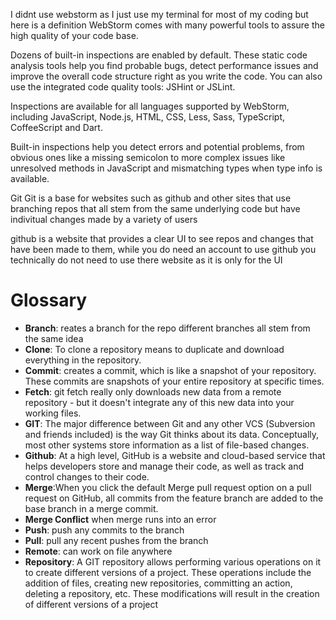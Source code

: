 I didnt use webstorm as I just use my terminal for most of my coding
but here is a definition
WebStorm comes with many powerful tools to assure the high quality of your code base.

Dozens of built-in inspections are enabled by default. These static code analysis tools help you find probable bugs, detect performance issues and improve the overall code structure right as you write the code. You can also use the integrated code quality tools: JSHint or JSLint.

Inspections are available for all languages supported by WebStorm, including JavaScript, Node.js, HTML, CSS, Less, Sass, TypeScript, CoffeeScript and Dart.

Built-in inspections help you detect errors and potential problems, from obvious ones like a missing semicolon to more complex issues like unresolved methods in JavaScript and mismatching types when type info is available.


Git
Git is a base for websites such as github and other sites that use branching repos that all stem from the same underlying code but have indivitual changes made by a variety of users

github
is a website that provides a clear UI to see repos and changes that have been made to them, while you do need an account to use github you technically do not need to use there website as it is only for the UI
<h1> Glossary</h1>
<ul>
<li><B>Branch</B>:  reates a branch for the repo different branches all stem from the same idea</li>
<li><B>Clone</B>: To clone a repository means to duplicate and download everything in the repository. </li>
<li><b>Commit</B>: creates a commit, which is like a snapshot of your repository. These commits are snapshots of your entire repository at specific times. </li>
<li><b>Fetch</B>: git fetch really only downloads new data from a remote repository - but it doesn't integrate any of this new data into your working files. </li>
<li><B>GIT</B>: The major difference between Git and any other VCS (Subversion and friends included) is the way Git thinks about its data. Conceptually, most other systems store information as a list of file-based changes. </li>
<li><B>Github</B>: At a high level, GitHub is a website and cloud-based service that helps developers store and manage their code, as well as track and control changes to their code. </li>
<li><B>Merge</B>:When you click the default Merge pull request option on a pull request on GitHub, all commits from the feature branch are added to the base branch in a merge commit. </li>
<li><B>Merge Conflict</B> when merge runs into an error </li>
<li><B>Push</B>: push any commits to the branch </li>
<li><B>Pull</B>: pull any recent pushes from the branch</li>
<li><B>Remote</B>: can work on file anywhere</li>
<li><B>Repository</B>: A GIT repository allows performing various operations on it to create different versions of a project. These operations include the addition of files, creating new repositories, committing an action, deleting a repository, etc. These modifications will result in the creation of different versions of a project</li>
</ul>
